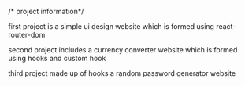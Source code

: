 /* project information*/

first project is a simple ui design website which is formed using react-router-dom 

second project includes a currency converter website which is formed using hooks and custom hook

third project made up of hooks a random password generator website
